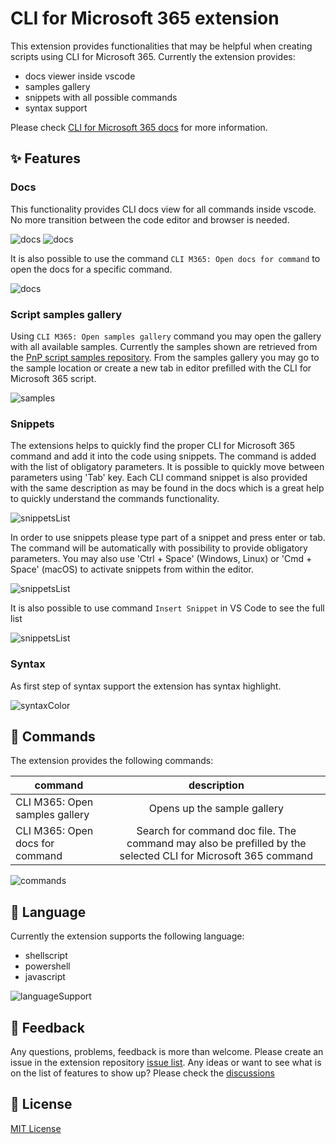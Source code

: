 # CLI for Microsoft 365 extension

This extension provides functionalities that may be helpful when creating scripts using CLI for Microsoft 365. Currently the extension provides:
- docs viewer inside vscode
- samples gallery
- snippets with all possible commands
- syntax support


Please check [CLI for Microsoft 365 docs](https://pnp.github.io/cli-microsoft365/) for more information.

## ✨ Features 

### Docs

This functionality provides CLI docs view for all commands inside vscode. No more transition between the code editor and browser is needed. 

![docs](/assets/images/howDocsWork.gif)
![docs](/assets/images/docsSearch.gif)

It is also possible to use the command `CLI M365: Open docs for command` to open the docs for a specific command.

![docs](/assets/images/docsCommand.gif)

### Script samples gallery

Using `CLI M365: Open samples gallery` command you may open the gallery with all available samples. Currently the samples shown are retrieved from the [PnP script samples repository](https://github.com/pnp/script-samples). From the samples gallery you may go to the sample location or create a new tab in editor prefilled with the CLI for Microsoft 365 script.

![samples](/assets/images/samplesCommand.gif)

### Snippets

The extensions helps to quickly find the proper CLI for Microsoft 365 command and add it into the code using snippets. The command is added with the list of obligatory parameters. It is possible to quickly move between parameters using 'Tab' key. Each CLI command snippet is also provided with the same description as may be found in the docs which is a great help to quickly understand the commands functionality.

![snippetsList](/assets/images/snippets.gif)

In order to use snippets please type part of a snippet and press enter or tab. The command will be automatically with possibility to provide obligatory parameters. You may also use 'Ctrl + Space' (Windows, Linux) or 'Cmd + Space' (macOS) to activate snippets from within the editor.

![snippetsList](/assets/images/snippetsList.png)

It is also possible to use command `Insert Snippet` in VS Code to see the full list

![snippetsList](/assets/images/listOfCommandsFromToolbar.png)

### Syntax

As first step of syntax support the extension has syntax highlight.

![syntaxColor](/assets/images/syntaxColor.gif)

## 🤖 Commands

The extension provides the following commands:

| command   |      description      |
|----------|:-------------:|
| CLI M365: Open samples gallery |  Opens up the sample gallery |
| CLI M365: Open docs for command |    Search for command doc file. The command may also be prefilled by the selected CLI for Microsoft 365 command   |

![commands](/assets/images/commands.png)

## 📑 Language 

Currently the extension supports the following language:
- shellscript
- powershell
- javascript

![languageSupport](/assets/images/languageSupport.png)

## 💬 Feedback 

Any questions, problems, feedback is more than welcome. Please create an issue in the extension repository [issue list](https://github.com/Adam-it/cli-for-microsoft-365-extension/issues).
Any ideas or want to see what is on the list of features to show up? Please check the [discussions](https://github.com/Adam-it/cli-for-microsoft-365-extension/discussions)

## 🔑 License

[MIT License](https://github.com/Adam-it/cli-for-microsoft-365-extension/blob/main/LICENSE.md)

